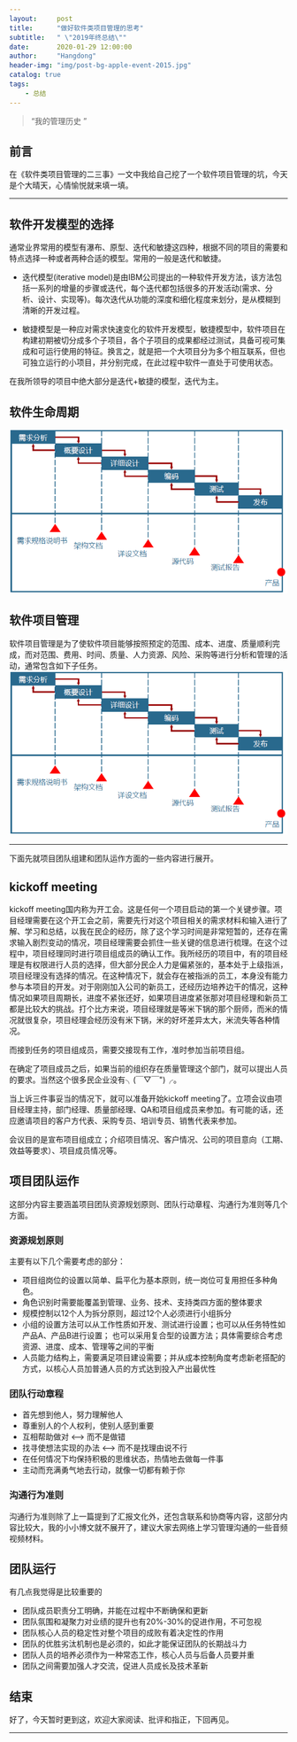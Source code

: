 ```yaml
---
layout:     post
title:      "做好软件类项目管理的思考"
subtitle:   " \"2019年终总结\""
date:       2020-01-29 12:00:00
author:     "Hangdong"
header-img: "img/post-bg-apple-event-2015.jpg"
catalog: true
tags:
    - 总结
---
```


> “我的管理历史 ”


## 前言

在《软件类项目管理的二三事》一文中我给自己挖了一个软件项目管理的坑，今天是个大晴天，心情愉悦就来填一填。

---
## 软件开发模型的选择
通常业界常用的模型有瀑布、原型、迭代和敏捷这四种，根据不同的项目的需要和特点选择一种或者两种合适的模型。常用的一般是迭代和敏捷。

- 迭代模型(iterative model)是由IBM公司提出的一种软件开发方法，该方法包括一系列的增量的步骤或迭代，每个迭代都包括很多的开发活动(需求、分析、设计、实现等)。每次迭代从功能的深度和细化程度来划分，是从模糊到清晰的开发过程。

- 敏捷模型是一种应对需求快速变化的软件开发模型，敏捷模型中，软件项目在构建初期被切分成多个子项目，各个子项目的成果都经过测试，具备可视可集成和可运行使用的特征。换言之，就是把一个大项目分为多个相互联系，但也可独立运行的小项目，并分别完成，在此过程中软件一直处于可使用状态。

在我所领导的项目中绝大部分是迭代+敏捷的模型，迭代为主。

## 软件生命周期
![](/img/in-post/post-manage/life.png)

## 软件项目管理
软件项目管理是为了使软件项目能够按照预定的范围、成本、进度、质量顺利完成，而对范围、费用、时间、质量、人力资源、风险、采购等进行分析和管理的活动，通常包含如下子任务。
![](/img/in-post/post-manage/life.png)

---

下面先就项目团队组建和团队运作方面的一些内容进行展开。
## kickoff meeting

kickoff meeting国内称为开工会。这是任何一个项目启动的第一个关键步骤。项目经理需要在这个开工会之前，需要先行对这个项目相关的需求材料和输入进行了解、学习和总结，以我在民企的经历，除了这个学习时间是非常短暂的，还存在需求输入剧烈变动的情况，项目经理需要会抓住一些关键的信息进行梳理。在这个过程中，项目经理同时进行项目组成员的确认工作。我所经历的项目中，有的项目经理是有权限进行人员的选择，但大部分民企人力是偏紧张的，基本处于上级指派，项目经理没有选择的情况。在这种情况下，就会存在被指派的员工，本身没有能力参与本项目的开发。对于刚刚加入公司的新员工，还经历边培养边干的情况，这种情况如果项目周期长，进度不紧张还好，如果项目进度紧张那对项目经理和新员工都是比较大的挑战。打个比方来说，项目经理就是等米下锅的那个厨师，而米的情况就很复杂，项目经理会经历没有米下锅，米的好坏差异太大，米流失等各种情况。

而接到任务的项目组成员，需要交接现有工作，准时参加当前项目组。

在确定了项目成员之后，如果当前的组织存在质量管理这个部门，就可以提出人员的要求。当然这个很多民企业没有╮(￣▽￣")╭。

当上诉三件事妥当的情况下，就可以准备开始kickoff meeting了。立项会议由项目经理主持，部门经理、质量部经理、QA和项目组成员来参加。有可能的话，还应邀请项目的客户方代表、采购专员、培训专员、销售代表来参加。

会议目的是宣布项目组成立；介绍项目情况、客户情况、公司的项目意向（工期、效益等要求）、项目成员情况等。

## 项目团队运作

这部分内容主要涵盖项目团队资源规划原则、团队行动章程、沟通行为准则等几个方面。

### 资源规划原则
主要有以下几个需要考虑的部分：

- 项目组岗位的设置以简单、扁平化为基本原则，统一岗位可复用担任多种角色。
- 角色识别时需要能覆盖到管理、业务、技术、支持类四方面的整体要求
- 规模控制以12个人为拆分原则，超过12个人必须进行小组拆分
 - 小组的设置方法可以从工作性质如开发、测试进行设置；也可以从任务特性如产品A、产品B进行设置；
也可以采用复合型的设置方法；具体需要综合考虑资源、进度、成本、管理等之间的平衡
- 人员能力结构上，需要满足项目建设需要；并从成本控制角度考虑新老搭配的方式，以核心人员加普通人员的方式达到投入产出最优性

### 团队行动章程
- 首先想到他人，努力理解他人
- 尊重别人的个人权利，使别人感到重要
- 互相帮助做对 <—> 而不是做错
- 找寻使想法实现的办法 <—> 而不是找理由说不行
- 在任何情况下均保持积极的思维状态，热情地去做每一件事
- 主动而充满勇气地去行动，就像一切都有赖于你

### 沟通行为准则
沟通行为准则除了上一篇提到了汇报文化外，还包含联系和协商等内容，这部分内容比较大，我的小小博文就不展开了，建议大家去网络上学习管理沟通的一些音频视频材料。

## 团队运行
有几点我觉得是比较重要的

- 团队成员职责分工明确，并能在过程中不断确保和更新
- 团队氛围和凝聚力对业绩的提升也有20%-30%的促进作用，不可忽视
- 团队核心人员的稳定性对整个项目的成败有着决定性的作用
- 团队的优胜劣汰机制也是必须的，如此才能保证团队的长期战斗力
- 团队人员的培养必须作为一种常态工作，核心人员与后备人员要并重
- 团队之间需要加强人才交流，促进人员成长及技术革新

## 结束
好了，今天暂时更到这，欢迎大家阅读、批评和指正，下回再见。

---